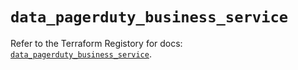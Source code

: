 # `data_pagerduty_business_service`

Refer to the Terraform Registory for docs: [`data_pagerduty_business_service`](https://registry.terraform.io/providers/pagerduty/pagerduty/2.15.0/docs/data-sources/business_service).
